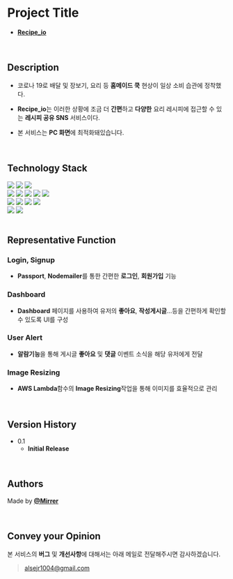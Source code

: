 # Project Title

- [**Recipe_io**](https://recipeio.ga/)


<br />

## Description

- 코로나 19로 배달 및 장보기, 요리 등 **홈메이드 쿡** 현상이 일상 소비 습관에 정착했다.

- **Recipe_io**는 이러한 상황에 조금 더 **간편**하고 **다양한** 요리 레시피에 접근할 수 있는 **레시피 공유 SNS** 서비스이다.

- 본 서비스는 **PC 화면**에 최적화돼있습니다.

<br />


## Technology Stack

<div style={{display: 'flex'}}>
   <img src="https://img.shields.io/badge/HTML-bcbcbc?style=flat-square&logo=HTML5&logoColor=white"/>
   <img src="https://img.shields.io/badge/CSS-bcbcbc?style=flat-square&logo=CSS3&logoColor=white"/>
   <img src="https://img.shields.io/badge/JAVASCRIPT-bcbcbc?style=flat-square&logo=JavaScript&logoColor=white"/>
</div>

<div style={{display: 'flex'}}>
   <img src="https://img.shields.io/badge/REACT-bcbcbc?style=flat-square&logo=React&logoColor=white"/>
   <img src="https://img.shields.io/badge/REDUX-bcbcbc?style=flat-square&logo=Redux&logoColor=white"/>
   <img src="https://img.shields.io/badge/REDUX SAGA-bcbcbc?style=flat-square&logo=Redux-Saga&logoColor=white"/>
   <img src="https://img.shields.io/badge/ANT DESIGN-bcbcbc?style=flat-square&logo=Ant Design&logoColor=white"/>
   <img src="https://img.shields.io/badge/STYLED COMPONENTS-bcbcbc?style=flat-square&logo=styled-components&logoColor=white"/>
</div>

<div style={{display: 'flex'}}>
   <img src="https://img.shields.io/badge/NODE.JS-bcbcbc?style=flat-square&logo=Node.js&logoColor=white"/>
   <img src="https://img.shields.io/badge/EXPRESS-bcbcbc?style=flat-square&logo=Express&logoColor=white"/>
   <img src="https://img.shields.io/badge/SEQUELIZE-bcbcbc?style=flat-square&logo=Sequelize&logoColor=white"/>
   <img src="https://img.shields.io/badge/MYSQL-bcbcbc?style=flat-square&logo=MySQL&logoColor=white"/>
</div>

<div style={{display: 'flex'}}>
   <img src="https://img.shields.io/badge/AWS-bcbcbc?style=flat-square&logo=Amazon AWS&logoColor=white"/>
   <img src="https://img.shields.io/badge/LAMBDA-bcbcbc?style=flat-square&logo=AWS Lambda&logoColor=white"/>
</div>

<br />

## Representative Function

### Login, Signup

* **Passport**, **Nodemailer**를 통한 간편한 **로그인**, **회원가입** 기능

### Dashboard

* **Dashboard** 페이지를 사용하여 유저의 **좋아요**, **작성게시글**...등을 간편하게 확인할 수 있도록 UI를 구성

### User Alert

* **알람기능**을 통해 게시글 **좋아요** 및 **댓글** 이벤트 소식을 해당 유저에게 전달

### Image Resizing

* **AWS Lambda**함수의 **Image Resizing**작업을 통해 이미지를 효율적으로 관리


<br />

## Version History

* 0.1
    * **Initial Release**


<br />


## Authors

Made by [**@Mirrer**](https://www.instagram.com/mirrerlike_/)


<br />

## Convey your Opinion

본 서비스의 **버그** 및 **개선사항**에 대해서는 아래 메일로 전달해주시면 감사하겠습니다.

> alsejr1004@gmail.com


<br />
